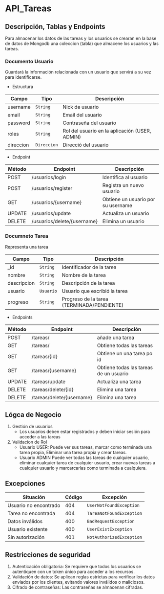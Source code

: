 # API_Tareas

## Descripción, Tablas y Endpoints
Para almacenar los datos de las tareas y los usuarios se crearan en la base de datos de Mongodb una coleccion (tabla) que almacene los usuarios y las tareas.

### Documento Usuario
Guardará la información relacionada con un usuario que servirá a su vez para identificarse.

- Estructura

| Campo     | Tipo      | Descripción                                    |
|-----------|-----------|------------------------------------------------|
| username  | `String`   | Nick de usuario                                |
| email     | `String`   | Email del usuario                              |
| password  | `String`   | Contraseña del usuario                         |
| roles     | `String`   | Rol del usuario en la aplicación (USER, ADMIN) |
| direccion | `Direccion` | Direcció del usuario                           |

- Endpoint

| Método | Endpoint                    | Descripción                        |
|--------|-----------------------------|------------------------------------|
| POST   | /usuarios/login             | Identifica al usuario              |
| POST   | /usuarios/register          | Registra un nuevo usuario          |
| GET    | /usuarios/{username}        | Obtiene un usuario por su username |
| UPDATE | /usuarios/update            | Actualiza un usuario               |
| DELETE | /usuarios/delete/{username} | Elimina un usuario                 |


### Documneto Tarea
Representa una tarea

| Campo       | Tipo      | Descripción                                |
|-------------|-----------|--------------------------------------------|
| _id         | `String`  | Identificador de la tarea                  |
| nombre      | `String`  | Nombre de la tarea                         |
| descripcion | `String`  | Descripción de la tarea                    |
| usuario     | `Usuario` | Usuario que escribió la tarea              |
| progreso    | `String`  | Progreso de la tarea (TERMINADA/PENDIENTE) |

- Endpoints


| Método | Endpoint                  | Descripción                            |
|--------|---------------------------|----------------------------------------|
| POST   | /tareas/                  | añade una tarea                        |
| GET    | /tareas/                  | Obtiene todas las tareas               |
| GET    | /tareas/{id}              | Obtiene un una tarea po id             |
| GET    | /tareas/{username}        | Obtiene todas las tareas de un usuario |
| UPDATE | /tareas/update            | Actualiza una tarea                    |
| DELETE | /tareas/delete/{id}       | Elimina una tarea                      |
| DELETE | /tareas/delete/{username} | Elimina una tarea                      |

## Lógca de Negocio
1. Gestión de usuarios
   - Los usuarios deben estar registrados y deben iniciar sesión para acceder a las tareas
2. Validacion de Rol
   - Usuario USER: Puede ver sus tareas, marcar como terminada una tarea propia, Eliminar una tarea propia y crear tareas.
   - Usuario ADMIN Puede ver todas las tareas de cualquier usuario, eliminar cualquier tarea de cualquier usuario, crear nuevas tareas a cualquier usuario y marcarcarlas como terminada a cualquiera.


## Excepciones

| Situación                   | Código | Excepción                |
|-----------------------------|--------|--------------------------|
| Usuario no encontrado       | 404    | `UserNotFoundException`  |
| Tarea no encontrada         | 404    | `TareaNotFoundException` |
| Datos inválidos             | 400    | `BadRequestException`    |
| Usuario existente           | 400    | `UserExistException`     |
| Sin autorización            | 401    | `NotAuthorizedException` |

## Restricciones de seguridad
1. Autenticación obligatoria:
   Se requiere que todos los usuarios se autentiquen con un token único para acceder a los recursos.
2. Validación de datos:
   Se aplican reglas estrictas para verificar los datos enviados por los clientes, evitando valores inválidos o maliciosos.
3. Cifrado de contraseñas:
   Las contraseñas se almacenan cifradas.


